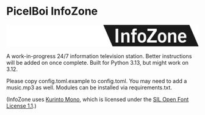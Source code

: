 # PicelBoi InfoZone

![PicelBoi InfoZone logo](https://raw.githubusercontent.com/PicelBoi/InfoZone/refs/heads/main/images/InfoZone.svg "PicelBoi InfoZone logo")

A work-in-progress 24/7 information television station.
Better instructions will be added on once complete.
Built for Python 3.13, but might work on 3.12.

Please copy config.toml.example to config.toml.
You may need to add a music.mp3 as well.
Modules can be installed via requirements.txt.

(InfoZone uses [Kurinto Mono](https://www.kurinto.com/index.html), which is licensed under the [SIL Open Font License 1.1](http://scripts.sil.org/OFL).)
